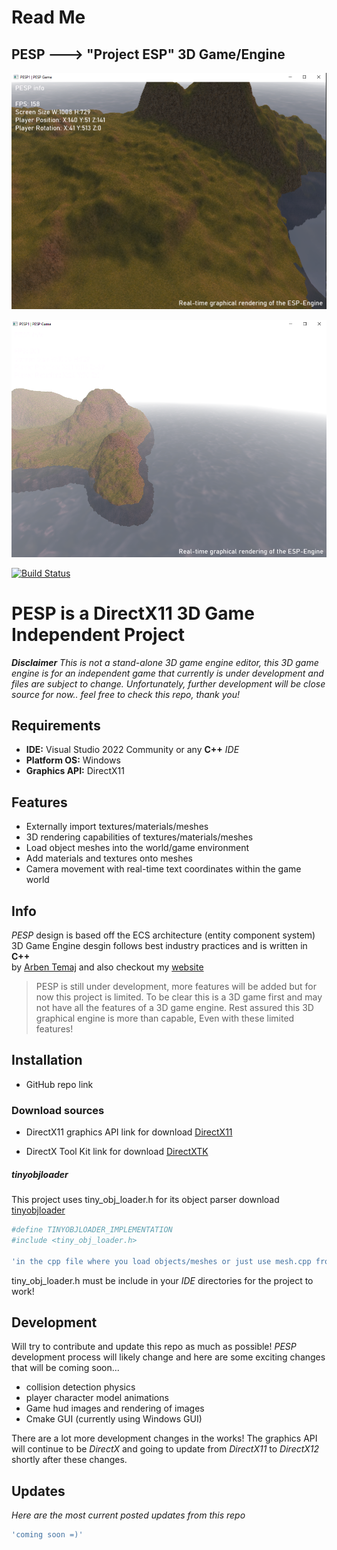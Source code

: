 # Read Me
## PESP ---> "Project ESP" 3D Game/Engine

![ScreenShots](https://github.com/ArbenTemaj/3D-Game-Engine-Project--PESP-/blob/main/screenshots/s1.png)

![ScreenShots](https://github.com/ArbenTemaj/3D-Game-Engine-Project--PESP-/blob/main/screenshots/s2.png)

[![Build Status](https://img.shields.io/badge/Build_Status-passing-green)](https://github.com/ArbenTemaj/3D-Game-Engine-Project--PESP-)

# PESP is a DirectX11 3D Game Independent Project
***Disclaimer** This is not a stand-alone 3D game engine editor, this 3D game engine is for an independent game 
that currently is under development and files are subject to change. Unfortunately, further development will be 
close source for now.. feel free to check this repo, thank you!*

## Requirements

- **IDE:** Visual Studio 2022 Community or any **C++** *IDE*
- **Platform OS:** Windows
- **Graphics API:** DirectX11

## Features

- Externally import textures/materials/meshes
- 3D rendering capabilities of textures/materials/meshes
- Load object meshes into the world/game environment
- Add materials and textures onto meshes
- Camera movement with real-time text coordinates within the game world

## Info

*PESP* design is based off the ECS architecture (entity component system)
3D Game Engine desgin follows best industry practices and is written in **C++**  
by [Arben Temaj] and also checkout my [website][ATemaj Web]

> PESP is still under development,
> more features will be added but
> for now this project is limited.
> To be clear this is a 3D game first
> and may not have all the features of
> a 3D game engine. Rest assured this 3D
> graphical engine is more than capable,
> Even with these limited features!

## Installation

 - GitHub repo link 
 
### Download sources
 
 - DirectX11 graphics API link for download  [DirectX11](https://www.microsoft.com/en-us/download/details.aspx?id=17431)

 - DirectX Tool Kit link for download  [DirectXTK](https://github.com/microsoft/DirectXTK) 
 
##### tinyobjloader
 
This project uses tiny_obj_loader.h for its object parser download [tinyobjloader]

```sh
#define TINYOBJLOADER_IMPLEMENTATION
#include <tiny_obj_loader.h>

'in the cpp file where you load objects/meshes or just use mesh.cpp from the repo'
```

tiny_obj_loader.h must be include in your *IDE*   directories for the project to work!

## Development

Will try to contribute and update this repo as much as possible!
*PESP* development process will likely change and here are some 
exciting changes that will be coming soon...

- collision detection physics
- player character model animations
- Game hud images and rendering of images
- Cmake GUI (currently using Windows GUI)

There are a lot more development changes in the works! The
graphics API will continue to be *DirectX* and going to update
from *DirectX11* to *DirectX12* shortly after these changes.
 
## Updates

*Here are the most current posted updates from this repo*
```sh
'coming soon =)'
````

[//]: # (These are reference links used in the body of this note and get stripped out when the markdown processor does its job. There is no need to format nicely because it shouldn't be seen. Thanks SO - http://stackoverflow.com/questions/4823468/store-comments-in-markdown-syntax)

   [dill]: <https://github.com/joemccann/dillinger>
   [git-repo-url]: <https://github.com/ArbenTemaj/3D-Game-Engine-Project--PESP->
   [Arben Temaj]: <https://www.linkedin.com/in/arben-temaj/>
   [ATemaj Web]: <https://arbentemaj.github.io/>
   [tinyobjloader]: <https://github.com/tinyobjloader/tinyobjloader>
   [DirectX11]: <https://www.microsoft.com/en-us/download/details.aspx?id=17431>
   [DirectXTK]: <https://github.com/microsoft/DirectXTK>

